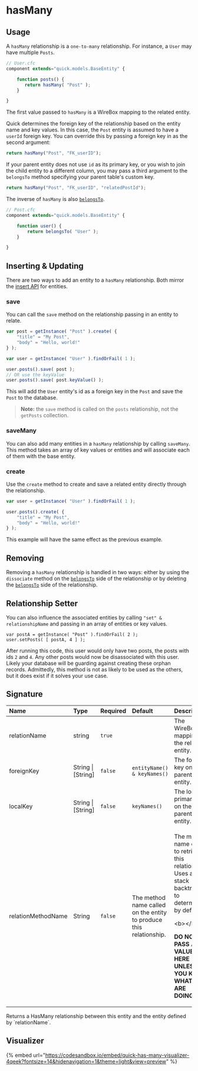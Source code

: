 # hasMany

## Usage

A `hasMany` relationship is a `one-to-many` relationship. For instance, a `User` may have multiple `Posts`.

```javascript
// User.cfc
component extends="quick.models.BaseEntity" {

    function posts() {
       return hasMany( "Post" );
    }

}
```

The first value passed to `hasMany` is a WireBox mapping to the related entity.

Quick determines the foreign key of the relationship based on the entity name and key values. In this case, the `Post` entity is assumed to have a `userId` foreign key. You can override this by passing a foreign key in as the second argument:

```javascript
return hasMany("Post", "FK_userID");
```

If your parent entity does not use `id` as its primary key, or you wish to join the child entity to a different column, you may pass a third argument to the `belongsTo` method specifying your parent table's custom key.

```javascript
return hasMany("Post", "FK_userID", "relatedPostId");
```

The inverse of `hasMany` is also [`belongsTo`](belongsto.md).

```javascript
// Post.cfc
component extends="quick.models.BaseEntity" {

    function user() {
        return belongsTo( "User" );
    }

}
```

## Inserting & Updating

There are two ways to add an entity to a `hasMany` relationship. Both mirror the [insert API](../../getting-started/creating-new-entities.md) for entities.

### save

You can call the `save` method on the relationship passing in an entity to relate.

```javascript
var post = getInstance( "Post" ).create( {
    "title" = "My Post",
    "body" = "Hello, world!"
} );

var user = getInstance( "User" ).findOrFail( 1 );

user.posts().save( post );
// OR use the keyValue
user.posts().save( post.keyValue() );
```

This will add the `User` entity's id as a foreign key in the `Post` and save the `Post` to the database.

> **Note:** the `save` method is called on the `posts` relationship, not the `getPosts` collection.

### saveMany

You can also add many entities in a `hasMany` relationship by calling `saveMany`. This method takes an array of key values or entities and will associate each of them with the base entity.

### create

Use the `create` method to create and save a related entity directly through the relationship.

```javascript
var user = getInstance( "User" ).findOrFail( 1 );

user.posts().create( {
    "title" = "My Post",
    "body" = "Hello, world!"
} );
```

This example will have the same effect as the previous example.

## Removing

Removing a `hasMany` relationship is handled in two ways: either by using the `dissociate` method on the [`belongsTo`](belongsto.md) side of the relationship or by deleting the [`belongsTo`](belongsto.md) side of the relationship.

## Relationship Setter

You can also influence the associated entities by calling `"set" & relationshipName` and passing in an array of entities or key values.

```text
var postA = getInstance( "Post" ).findOrFail( 2 );
user.setPosts( [ postA, 4 ] );
```

After running this code, this user would only have two posts, the posts with ids `2` and `4`. Any other posts would now be disassociated with this user. Likely your database will be guarding against creating these orphan records. Admittedly, this method is not as likely to be used as the others, but it does exist if it solves your use case.

## Signature

<table>
  <thead>
    <tr>
      <th style="text-align:left">Name</th>
      <th style="text-align:left">Type</th>
      <th style="text-align:left">Required</th>
      <th style="text-align:left">Default</th>
      <th style="text-align:left">Description</th>
    </tr>
  </thead>
  <tbody>
    <tr>
      <td style="text-align:left">relationName</td>
      <td style="text-align:left">string</td>
      <td style="text-align:left"><code>true</code>
      </td>
      <td style="text-align:left"></td>
      <td style="text-align:left">The WireBox mapping for the related entity.</td>
    </tr>
    <tr>
      <td style="text-align:left">foreignKey</td>
      <td style="text-align:left">String | [String]</td>
      <td style="text-align:left"><code>false</code>
      </td>
      <td style="text-align:left"><code>entityName() &amp; keyNames()</code>
      </td>
      <td style="text-align:left">The foreign key on the parent entity.</td>
    </tr>
    <tr>
      <td style="text-align:left">localKey</td>
      <td style="text-align:left">String | [String]</td>
      <td style="text-align:left"><code>false</code>
      </td>
      <td style="text-align:left"><code>keyNames()</code>
      </td>
      <td style="text-align:left">The local primary key on the parent entity.</td>
    </tr>
    <tr>
      <td style="text-align:left">relationMethodName</td>
      <td style="text-align:left">String</td>
      <td style="text-align:left"><code>false</code>
      </td>
      <td style="text-align:left">The method name called on the entity to produce this relationship.</td>
      <td
      style="text-align:left">
        <p>The method name called to retrieve this relationship. Uses a stack backtrace
          to determine by default.</p>
        <p>&lt;b&gt;&lt;/b&gt;</p>
        <p><b>DO NOT PASS A VALUE HERE UNLESS YOU KNOW WHAT YOU ARE DOING.</b>
        </p>
        </td>
    </tr>
  </tbody>
</table>Returns a HasMany relationship between this entity and the entity defined by `relationName`.

## Visualizer

{% embed url="https://codesandbox.io/embed/quick-has-many-visualizer-4qeek?fontsize=14&hidenavigation=1&theme=light&view=preview" %}



